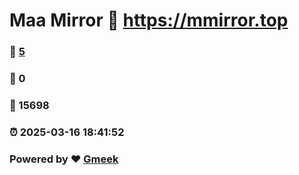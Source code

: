 # Maa Mirror :link: https://mmirror.top 
### :page_facing_up: [5](https://mmirror.top/tag.html) 
### :speech_balloon: 0 
### :hibiscus: 15698 
### :alarm_clock: 2025-03-16 18:41:52 
### Powered by :heart: [Gmeek](https://github.com/Meekdai/Gmeek)
